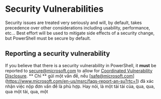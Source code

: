 # Security Vulnerabilities

Security issues are treated very seriously and will, by default,
takes precedence over other considerations including usability, performance,
etc...  Best effort will be used to mitigate side effects of a security
change, but PowerShell must be secure by default.

## Reporting a security vulnerability

If you believe that there is a security vulnerability in PowerShell,
it **must** be reported to [secure@microsoft.com](https://technet.microsoft.com/security/ff852094.aspx) to allow for [Coordinated Vulnerability Disclosure](https://technet.microsoft.com/security/dn467923).
** Chỉ ** gửi một vấn đề, nếu [safe@microsoft.com] (https://www.microsoft.com/en-us/msrc/faqs-report-an-su?rtc=1) đã xác nhận việc nộp đơn vấn đề là phù hợp.
Hay nói, là một tài tài của, qua, qua, qua một tài, qua, một
